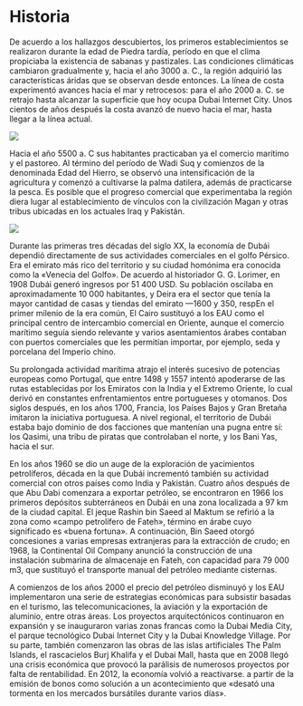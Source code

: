 # Historia
De acuerdo a los hallazgos descubiertos, los primeros establecimientos se realizaron durante la edad de Piedra tardía, período en que el clima propiciaba la existencia de sabanas y pastizales. Las condiciones climáticas cambiaron gradualmente y, hacia el año 3000 a. C., la región adquirió las características áridas que se observan desde entonces. La línea de costa experimentó avances hacia el mar y retrocesos: para el año 2000 a. C. se retrajo hasta alcanzar la superficie que hoy ocupa Dubai Internet City. Unos cientos de años después la costa avanzó de nuevo hacia el mar, hasta llegar a la línea actual.

![](https://upload.wikimedia.org/wikipedia/commons/thumb/9/9d/Dubai_W%C3%BCste.jpg/220px-Dubai_W%C3%BCste.jpg)

Hacia el año 5500 a. C sus habitantes practicaban ya el comercio marítimo y el pastoreo. Al término del período de Wadi Suq y comienzos de la denominada Edad del Hierro, se observó una intensificación de la agricultura y comenzó a cultivarse la palma datilera, además de practicarse la pesca. Es posible que el progreso comercial que experimentaba la región diera lugar al establecimiento de vínculos con la civilización Magan y otras tribus ubicadas en los actuales Iraq y Pakistán. 

![](https://upload.wikimedia.org/wikipedia/commons/thumb/e/e4/2011_Cairo_5339251183.jpg/220px-2011_Cairo_5339251183.jpg)

Durante las primeras tres décadas del siglo XX, la economía de Dubái dependió directamente de sus actividades comerciales en el golfo Pérsico. Era el emirato más rico del territorio y su ciudad homónima era conocida como la «Venecia del Golfo». De acuerdo al historiador G. G. Lorimer, en 1908 Dubái generó ingresos por 51 400 USD. Su población oscilaba en aproximadamente 10 000 habitantes, y Deira era el sector que tenía la mayor cantidad de casas y tiendas del emirato —1600 y 350, respEn el primer milenio de la era común, El Cairo sustituyó a los EAU como el principal centro de intercambio comercial en Oriente, aunque el comercio marítimo seguía siendo relevante y varios asentamientos árabes contaban con puertos comerciales que les permitían importar, por ejemplo, seda y porcelana del Imperio chino.

Su prolongada actividad marítima atrajo el interés sucesivo de potencias europeas como Portugal, que entre 1498 y 1557 intentó apoderarse de las rutas establecidas por los Emiratos con la India y el Extremo Oriente, lo cual derivó en constantes enfrentamientos entre portugueses y otomanos. Dos siglos después, en los años 1700, Francia, los Países Bajos y Gran Bretaña imitaron la iniciativa portuguesa. A nivel regional, el territorio de Dubái estaba bajo dominio de dos facciones que mantenían una pugna entre sí: los Qasimi, una tribu de piratas que controlaban el norte, y los Bani Yas, hacia el sur.

En los años 1960 se dio un auge de la exploración de yacimientos petrolíferos, década en la que Dubái incrementó también su actividad comercial con otros países como India y Pakistán. Cuatro años después de que Abu Dabi comenzara a exportar petróleo, se encontraron en 1966 los primeros depósitos subterráneos en Dubái en una zona localizada a 97 km de la ciudad capital. El jeque Rashin bin Saeed al Maktum se refirió a la zona como «campo petrolífero de Fateh», término en árabe cuyo significado es «buena fortuna». A continuación, Bin Saeed otorgó concesiones a varias empresas extranjeras para la extracción de crudo; en 1968, la Continental Oil Company anunció la construcción de una instalación submarina de almacenaje en Fateh, con capacidad para 79 000 m3, que sustituyó el transporte manual del petróleo mediante cisternas.

A comienzos de los años 2000 el precio del petróleo disminuyó y los EAU implementaron una serie de estrategias económicas para subsistir basadas en el turismo, las telecomunicaciones, la aviación y la exportación de aluminio, entre otras áreas. Los proyectos arquitectónicos continuaron en expansión y se inauguraron varias zonas francas como la Dubai Media City, el parque tecnológico Dubai Internet City y la Dubai Knowledge Village. Por su parte, también comenzaron las obras de las islas artificiales The Palm Islands, el rascacielos Burj Khalifa y el Dubai Mall, hasta que en 2008 llegó una crisis económica que provocó la parálisis de numerosos proyectos por falta de rentabilidad. En 2012, la economía volvió a reactivarse. a partir de la emisión de bonos como solución a un acontecimiento que «desató una tormenta en los mercados bursátiles durante varios días».
